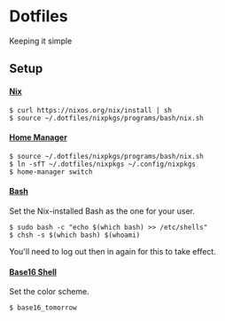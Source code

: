 # Dotfiles

Keeping it simple

## Setup

#### [Nix](https://nixos.org/nix/)

```
$ curl https://nixos.org/nix/install | sh
$ source ~/.dotfiles/nixpkgs/programs/bash/nix.sh
```

#### [Home Manager](https://github.com/rycee/home-manager)

```
$ source ~/.dotfiles/nixpkgs/programs/bash/nix.sh
$ ln -sfT ~/.dotfiles/nixpkgs ~/.config/nixpkgs
$ home-manager switch
```

#### [Bash](https://www.gnu.org/software/bash/)

Set the Nix-installed Bash as the one for your user.

```
$ sudo bash -c "echo $(which bash) >> /etc/shells"
$ chsh -s $(which bash) $(whoami)
```

You'll need to log out then in again for this to take effect.

#### [Base16 Shell](https://github.com/chriskempson/base16-shell)

Set the color scheme.

```
$ base16_tomorrow
```
